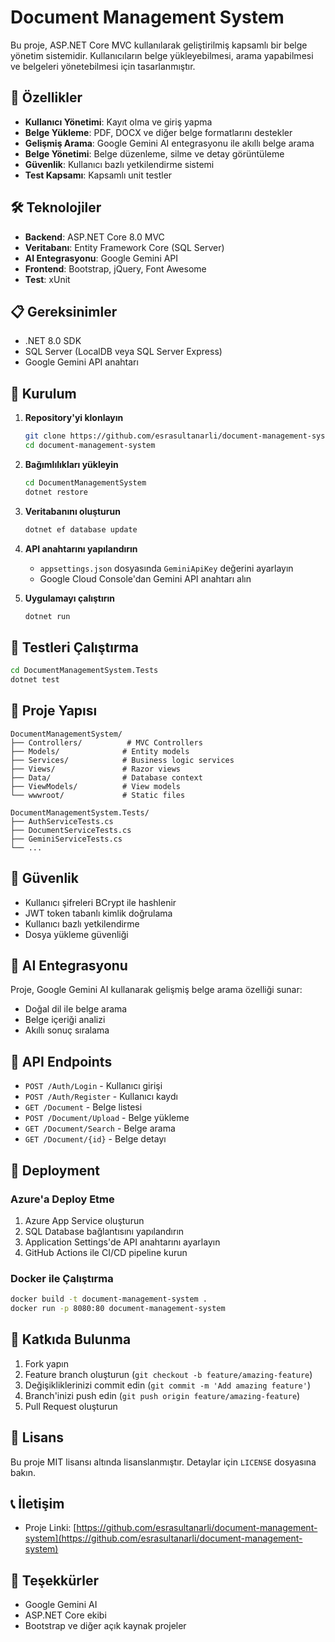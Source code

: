 # Document Management System

Bu proje, ASP.NET Core MVC kullanılarak geliştirilmiş kapsamlı bir belge yönetim sistemidir. Kullanıcıların belge yükleyebilmesi, arama yapabilmesi ve belgeleri yönetebilmesi için tasarlanmıştır.

## 🚀 Özellikler

- **Kullanıcı Yönetimi**: Kayıt olma ve giriş yapma
- **Belge Yükleme**: PDF, DOCX ve diğer belge formatlarını destekler
- **Gelişmiş Arama**: Google Gemini AI entegrasyonu ile akıllı belge arama
- **Belge Yönetimi**: Belge düzenleme, silme ve detay görüntüleme
- **Güvenlik**: Kullanıcı bazlı yetkilendirme sistemi
- **Test Kapsamı**: Kapsamlı unit testler

## 🛠️ Teknolojiler

- **Backend**: ASP.NET Core 8.0 MVC
- **Veritabanı**: Entity Framework Core (SQL Server)
- **AI Entegrasyonu**: Google Gemini API
- **Frontend**: Bootstrap, jQuery, Font Awesome
- **Test**: xUnit

## 📋 Gereksinimler

- .NET 8.0 SDK
- SQL Server (LocalDB veya SQL Server Express)
- Google Gemini API anahtarı

## 🔧 Kurulum

1. **Repository'yi klonlayın**
   ```bash
   git clone https://github.com/esrasultanarli/document-management-system.git
   cd document-management-system
   ```

2. **Bağımlılıkları yükleyin**
   ```bash
   cd DocumentManagementSystem
   dotnet restore
   ```

3. **Veritabanını oluşturun**
   ```bash
   dotnet ef database update
   ```

4. **API anahtarını yapılandırın**
   - `appsettings.json` dosyasında `GeminiApiKey` değerini ayarlayın
   - Google Cloud Console'dan Gemini API anahtarı alın

5. **Uygulamayı çalıştırın**
   ```bash
   dotnet run
   ```

## 🧪 Testleri Çalıştırma

```bash
cd DocumentManagementSystem.Tests
dotnet test
```

## 📁 Proje Yapısı

```
DocumentManagementSystem/
├── Controllers/          # MVC Controllers
├── Models/              # Entity models
├── Services/            # Business logic services
├── Views/               # Razor views
├── Data/                # Database context
├── ViewModels/          # View models
└── wwwroot/             # Static files

DocumentManagementSystem.Tests/
├── AuthServiceTests.cs
├── DocumentServiceTests.cs
├── GeminiServiceTests.cs
└── ...
```

## 🔐 Güvenlik

- Kullanıcı şifreleri BCrypt ile hashlenir
- JWT token tabanlı kimlik doğrulama
- Kullanıcı bazlı yetkilendirme
- Dosya yükleme güvenliği

## 🤖 AI Entegrasyonu

Proje, Google Gemini AI kullanarak gelişmiş belge arama özelliği sunar:
- Doğal dil ile belge arama
- Belge içeriği analizi
- Akıllı sonuç sıralama

## 📝 API Endpoints

- `POST /Auth/Login` - Kullanıcı girişi
- `POST /Auth/Register` - Kullanıcı kaydı
- `GET /Document` - Belge listesi
- `POST /Document/Upload` - Belge yükleme
- `GET /Document/Search` - Belge arama
- `GET /Document/{id}` - Belge detayı

## 🚀 Deployment

### Azure'a Deploy Etme

1. Azure App Service oluşturun
2. SQL Database bağlantısını yapılandırın
3. Application Settings'de API anahtarını ayarlayın
4. GitHub Actions ile CI/CD pipeline kurun

### Docker ile Çalıştırma

```bash
docker build -t document-management-system .
docker run -p 8080:80 document-management-system
```

## 🤝 Katkıda Bulunma

1. Fork yapın
2. Feature branch oluşturun (`git checkout -b feature/amazing-feature`)
3. Değişikliklerinizi commit edin (`git commit -m 'Add amazing feature'`)
4. Branch'inizi push edin (`git push origin feature/amazing-feature`)
5. Pull Request oluşturun

## 📄 Lisans

Bu proje MIT lisansı altında lisanslanmıştır. Detaylar için `LICENSE` dosyasına bakın.

## 📞 İletişim

- Proje Linki: [https://github.com/esrasultanarli/document-management-system](https://github.com/esrasultanarli/document-management-system)

## 🙏 Teşekkürler

- Google Gemini AI
- ASP.NET Core ekibi
- Bootstrap ve diğer açık kaynak projeler 